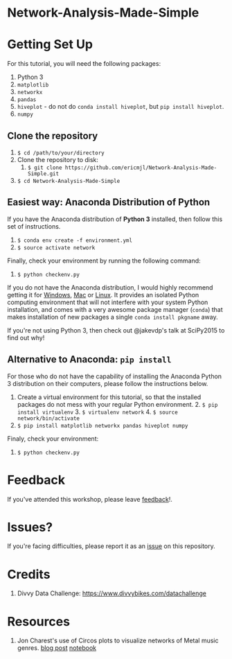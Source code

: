Network-Analysis-Made-Simple
============================

# Getting Set Up

For this tutorial, you will need the following packages:

1. Python 3
2. `matplotlib`
3. `networkx`
4. `pandas`
5. `hiveplot` - do not do `conda install hiveplot`, but `pip install hiveplot`.
6. `numpy`

## Clone the repository

1. `$ cd /path/to/your/directory`
1. Clone the repository to disk:
    1. `$ git clone https://github.com/ericmjl/Network-Analysis-Made-Simple.git`
1. `$ cd Network-Analysis-Made-Simple`

## Easiest way: Anaconda Distribution of Python

If you have the Anaconda distribution of **Python 3** installed, then follow this set of instructions.

1. `$ conda env create -f environment.yml`
1. `$ source activate network`

Finally, check your environment by running the following command:

1. `$ python checkenv.py`

If you do not have the Anaconda distribution, I would highly recommend getting it for [Windows][2], [Mac][3] or [Linux][4]. It provides an isolated Python computing environment that will not interfere with your system Python installation, and comes with a very awesome package manager (`conda`) that makes installation of new packages a single `conda install pkgname` away.

If you're not using Python 3, then check out @jakevdp's talk at SciPy2015 to find out why!

## Alternative to Anaconda: `pip install`

For those who do not have the capability of installing the Anaconda Python 3 distribution on their computers, please follow the instructions below.

1. Create a virtual environment for this tutorial, so that the installed packages do not mess with your regular Python environment.
    2. `$ pip install virtualenv`
    3. `$ virtualenv network`
    4. `$ source network/bin/activate`
5. `$ pip install matplotlib networkx pandas hiveplot numpy`

Finaly, check your environment:

1. `$ python checkenv.py`

# Feedback

If you've attended this workshop, please leave [feedback][7]!.

# Issues?

If you're facing difficulties, please report it as an [issue][1] on this repository.

# Credits

1. Divvy Data Challenge: https://www.divvybikes.com/datachallenge

# Resources

1. Jon Charest's use of Circos plots to visualize networks of Metal music genres. [blog post][5] [notebook][6]

[1]: https://github.com/ericmjl/Network-Analysis-Made-Simple/issues
[2]: http://repo.continuum.io/archive/Anaconda3-4.0.0-Windows-x86_64.exe
[3]: http://repo.continuum.io/archive/Anaconda3-4.0.0-MacOSX-x86_64.pkg
[4]: http://repo.continuum.io/archive/Anaconda3-4.0.0-Linux-x86_64.sh
[5]: http://jonchar.net/scraping/data%20exploration/metal/clustering/2016/05/20/exploring-metal-sub-genres-with-python.html
[6]: http://jonchar.net/notebooks/MA-Exploratory-Analysis#Enter-the-Circos-plot
[7]: https://ericma1.typeform.com/to/aCljQl